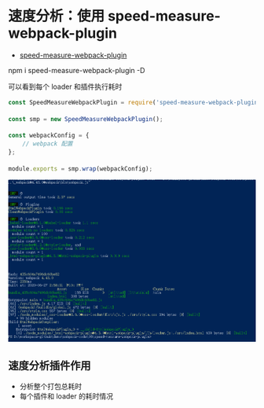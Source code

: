 # 速度分析：使用 speed-measure-webpack-plugin

- [speed-measure-webpack-plugin](https://github.com/stephencookdev/speed-measure-webpack-plugin)

npm i speed-measure-webpack-plugin -D

可以看到每个 loader 和插件执行耗时

```js
const SpeedMeasureWebpackPlugin = require('speed-measure-webpack-plugin');

const smp = new SpeedMeasureWebpackPlugin();

const webpackConfig = {
    // webpack 配置
};

module.exports = smp.wrap(webpackConfig);
```

![smp_145916.png](../img/smp_145916.png)

## 速度分析插件作用

- 分析整个打包总耗时
- 每个插件和 loader 的耗时情况
